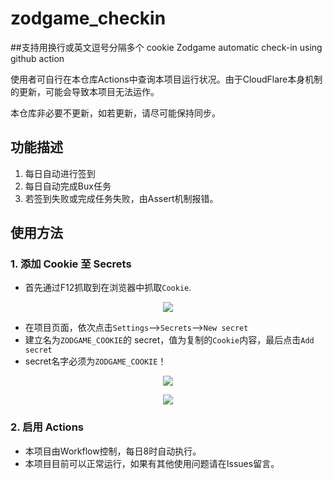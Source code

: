 # zodgame_checkin


##支持用换行或英文逗号分隔多个 cookie
Zodgame automatic check-in using github action

使用者可自行在本仓库Actions中查询本项目运行状况。由于CloudFlare本身机制的更新，可能会导致本项目无法运作。

本仓库非必要不更新，如若更新，请尽可能保持同步。

## 功能描述

1. 每日自动进行签到
2. 每日自动完成Bux任务
3. 若签到失败或完成任务失败，由Assert机制报错。

## 使用方法
### 1. 添加 Cookie 至 Secrets

- 首先通过F12抓取到在浏览器中抓取`Cookie`.
<p align="center">
  <img src="imgs/Step1.png" />
</p>

- 在项目页面，依次点击`Settings`-->`Secrets`-->`New secret`
- 建立名为`ZODGAME_COOKIE`的 secret，值为复制的`Cookie`内容，最后点击`Add secret`
- secret名字必须为`ZODGAME_COOKIE`！
<p align="center">
  <img src="imgs/Step2.png" />
</p>
<p align="center">
  <img src="imgs/Step3.png" />
</p>

### 2. 启用 Actions

- 本项目由Workflow控制，每日8时自动执行。
- 本项目目前可以正常运行，如果有其他使用问题请在Issues留言。
